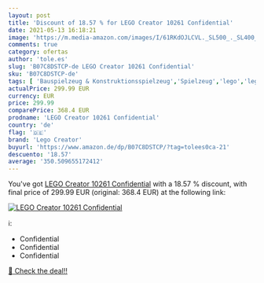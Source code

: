 ```yaml
---
layout: post
title: 'Discount of 18.57 % for LEGO Creator 10261 Confidential'
date: 2021-05-13 16:18:21
image: 'https://m.media-amazon.com/images/I/61RKdOJLCVL._SL500_._SL400_.jpg'
comments: true
category: ofertas
author: 'tole.es'
slug: 'B07C8DSTCP-de LEGO Creator 10261 Confidential'
sku: 'B07C8DSTCP-de'
tags: [ 'Bauspielzeug & Konstruktionsspielzeug','Spielzeug','lego','lego creator', ]
actualPrice: 299.99 EUR
currency: EUR
price: 299.99
comparePrice: 368.4 EUR
prodname: 'LEGO Creator 10261 Confidential'
country: 'de'
flag: '🇩🇪'
brand: 'Lego Creator'
buyurl: 'https://www.amazon.de/dp/B07C8DSTCP/?tag=tolees0ca-21'
descuento: '18.57'
average: '350.509655172412'
---
```


You've got [LEGO Creator 10261 Confidential](https://www.amazon.de/dp/B07C8DSTCP/?tag=tolees0ca-21) with a  18.57 % discount, with final price of 299.99 EUR (original: 368.4 EUR) at the following link:

[![LEGO Creator 10261 Confidential](https://m.media-amazon.com/images/I/61RKdOJLCVL._SL500_._SL400_.jpg)](https://www.amazon.de/dp/B07C8DSTCP/?tag=tolees0ca-21)

ℹ️:

- Confidential
- Confidential
- Confidential

[🛒 Check the deal!!](https://www.amazon.de/dp/B07C8DSTCP/?tag=tolees0ca-21)
